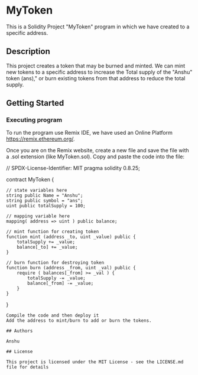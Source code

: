 # MyToken 

This is a Solidity Project "MyToken" program in which we have created to a specific address.

## Description

This project creates a token that may be burned and minted. We can mint new tokens to a specific address to increase the Total supply of the "Anshu" token (ans)," or burn existing tokens from that address to reduce the total supply.

## Getting Started

### Executing program

To run the program use Remix IDE, we have used an Online Platform https://remix.ethereum.org/.

Once you are on the Remix website, create a new file and save the file with a .sol extension (like MyToken.sol). Copy and paste the code into the file:

// SPDX-License-Identifier: MIT
pragma solidity 0.8.25;

contract MyToken {

    // state variables here
    string public Name = "Anshu";
    string public symbol = "ans";
    uint public totalSupply = 100;

    // mapping variable here
    mapping( address => uint ) public balance;

    // mint function for creating token
    function mint (address _to, uint _value) public {
        totalSupply += _value;
        balance[_to] += _value;
    }

    // burn function for destroying token
    function burn (address _from, uint _val) public {
        require ( balances[_from] >= _val ) {
            totalSupply -= _value;
            balance[_from] -= _value;
        }        
    }
}
```
Compile the code and then deploy it
Add the address to mint/burn to add or burn the tokens.

## Authors

Anshu

## License

This project is licensed under the MIT License - see the LICENSE.md file for details
